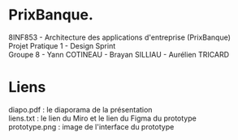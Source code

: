 # PrixBanque.

8INF853 - Architecture des applications d'entreprise (PrixBanque)  
Projet Pratique 1 - Design Sprint  
Groupe 8 - Yann COTINEAU - Brayan SILLIAU - Aurélien TRICARD  
  
# Liens

diapo.pdf       :   le diaporama de la présentation  
liens.txt       :   le lien du Miro et le lien du Figma du prototype  
prototype.png   :   image de l'interface du prototype  
